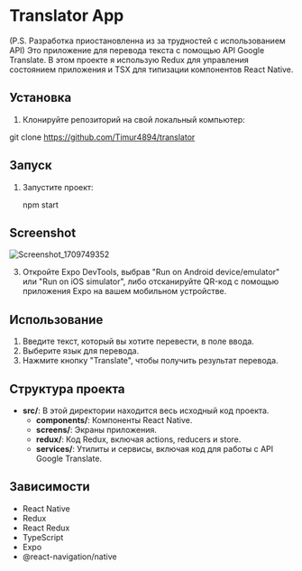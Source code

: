 # Translator App

(P.S. Разработка приостановленна из за трудностей с использованием API)
Это приложение для перевода текста с помощью API Google Translate. В этом проекте я использую Redux для управления состоянием приложения и TSX для типизации компонентов React Native.

## Установка

1. Клонируйте репозиторий на свой локальный компьютер:

git clone  https://github.com/Timur4894/translator


## Запуск

1. Запустите проект:

   npm start


## Screenshot
![Screenshot_1709749352](https://github.com/Timur4894/translator/assets/92123398/70d62da8-6b04-46ee-9d69-b5010042b216)




3. Откройте Expo DevTools, выбрав "Run on Android device/emulator" или "Run on iOS simulator", либо отсканируйте QR-код с помощью приложения Expo на вашем мобильном устройстве.

## Использование

1. Введите текст, который вы хотите перевести, в поле ввода.
2. Выберите язык для перевода.
3. Нажмите кнопку "Translate", чтобы получить результат перевода.

## Структура проекта

- **src/**: В этой директории находится весь исходный код проекта.
  - **components/**: Компоненты React Native.
  - **screens/**: Экраны приложения.
  - **redux/**: Код Redux, включая actions, reducers и store.
  - **services/**: Утилиты и сервисы, включая код для работы с API Google Translate.

## Зависимости

- React Native
- Redux
- React Redux
- TypeScript
- Expo
- @react-navigation/native





